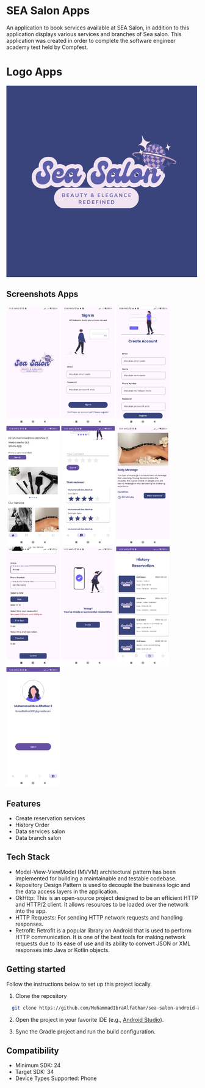 
# SEA Salon Apps

An application to book services available at SEA Salon, in addition to this application displays various services and branches of Sea salon. This application was created in order to complete the software engineer academy test held by Compfest.

# Logo Apps

![Logo](https://github.com/MuhammadIbraAlfathar/assets/blob/main/logo_sea.png?raw=true)


## Screenshots Apps

<p float="left">
  <img src="https://github.com/MuhammadIbraAlfathar/assets/blob/main/Screenshot_2024-06-24-11-37-04-256_com.example.seasalonapp.jpg?raw=true" width="140" />
  <img src="https://github.com/MuhammadIbraAlfathar/assets/blob/main/Screenshot_2024-06-24-12-00-36-271_com.example.seasalonapp.jpg?raw=true" width="140" /> 
  <img src="https://github.com/MuhammadIbraAlfathar/assets/blob/main/_storage_emulated_0_DCIM_Screenshots_Screenshot_2024-06-24-12-00-42-788_com.example.seasalonapp.jpg?raw=true" width="140" />
  <img src="https://github.com/MuhammadIbraAlfathar/assets/blob/main/Screenshot_2024-06-24-11-30-53-683_com.example.seasalonapp.jpg?raw=true" width="140" />
  <img src="https://github.com/MuhammadIbraAlfathar/assets/blob/main/Screenshot_2024-06-24-11-31-14-298_com.example.seasalonapp.jpg?raw=true" width="140" />
  <img src="https://github.com/MuhammadIbraAlfathar/assets/blob/main/Screenshot_2024-06-24-11-31-28-193_com.example.seasalonapp.jpg?raw=true" width="140" />
  <img src="https://github.com/MuhammadIbraAlfathar/assets/blob/main/Screenshot_2024-06-24-11-33-20-895_com.example.seasalonapp.jpg?raw=true" width="140" />
  <img src="https://github.com/MuhammadIbraAlfathar/assets/blob/main/Screenshot_2024-06-24-11-33-23-881_com.example.seasalonapp.jpg?raw=true" width="140" />
  <img src="https://github.com/MuhammadIbraAlfathar/assets/blob/main/Screenshot_2024-06-24-11-31-20-150_com.example.seasalonapp.jpg?raw=true" width="140" />
  <img src="https://github.com/MuhammadIbraAlfathar/assets/blob/main/Screenshot_2024-06-24-11-31-23-396_com.example.seasalonapp.jpg?raw=true" width="140" />
</p>




## Features

- Create reservation services
- History Order
- Data services salon
- Data branch salon


## Tech Stack

* Model-View-ViewModel (MVVM) architectural pattern has been implemented for building a maintainable and testable codebase.
* Repository Design Pattern is used to decouple the business logic and the data access layers in the application.
* OkHttp: This is an open-source project designed to be an efficient HTTP and HTTP/2 client. It allows resources to be loaded over the network into the app.
* HTTP Requests: For sending HTTP network requests and handling responses.
* Retrofit: Retrofit is a popular library on Android that is used to perform HTTP communication. It is one of the best tools for making network requests due to its ease of use and its ability to convert JSON or XML responses into Java or Kotlin objects.

## Getting started

Follow the instructions below to set up this project locally.

1. Clone the repository

```bash
  git clone https://github.com/MuhammadIbraAlfathar/sea-salon-android-app.git
```
2.  Open the project in your favorite IDE (e.g., [Android Studio](https://developer.android.com/studio)).

3. Sync the Gradle project and run the build configuration.
## Compatibility

* Minimum SDK: 24
* Target SDK: 34
* Device Types Supported: Phone

